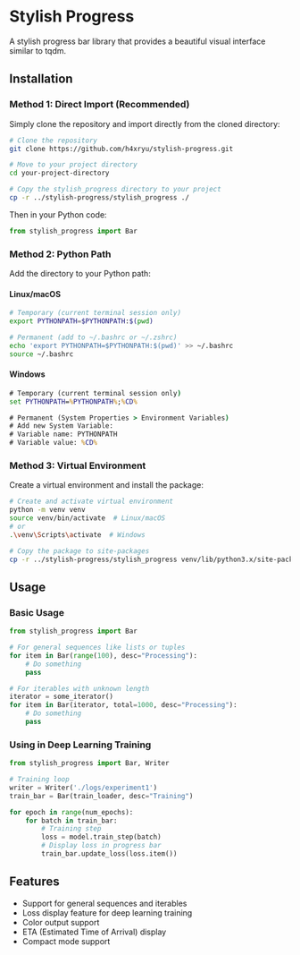 # Stylish Progress

A stylish progress bar library that provides a beautiful visual interface similar to tqdm.

## Installation

### Method 1: Direct Import (Recommended)
Simply clone the repository and import directly from the cloned directory:

```bash
# Clone the repository
git clone https://github.com/h4xryu/stylish-progress.git

# Move to your project directory
cd your-project-directory

# Copy the stylish_progress directory to your project
cp -r ../stylish-progress/stylish_progress ./
```

Then in your Python code:
```python
from stylish_progress import Bar
```

### Method 2: Python Path
Add the directory to your Python path:

#### Linux/macOS
```bash
# Temporary (current terminal session only)
export PYTHONPATH=$PYTHONPATH:$(pwd)

# Permanent (add to ~/.bashrc or ~/.zshrc)
echo 'export PYTHONPATH=$PYTHONPATH:$(pwd)' >> ~/.bashrc
source ~/.bashrc
```

#### Windows
```cmd
# Temporary (current terminal session only)
set PYTHONPATH=%PYTHONPATH%;%CD%

# Permanent (System Properties > Environment Variables)
# Add new System Variable:
# Variable name: PYTHONPATH
# Variable value: %CD%
```

### Method 3: Virtual Environment
Create a virtual environment and install the package:

```bash
# Create and activate virtual environment
python -m venv venv
source venv/bin/activate  # Linux/macOS
# or
.\venv\Scripts\activate  # Windows

# Copy the package to site-packages
cp -r ../stylish-progress/stylish_progress venv/lib/python3.x/site-packages/
```

## Usage

### Basic Usage

```python
from stylish_progress import Bar

# For general sequences like lists or tuples
for item in Bar(range(100), desc="Processing"):
    # Do something
    pass

# For iterables with unknown length
iterator = some_iterator()
for item in Bar(iterator, total=1000, desc="Processing"):
    # Do something
    pass
```

### Using in Deep Learning Training

```python
from stylish_progress import Bar, Writer

# Training loop
writer = Writer('./logs/experiment1')
train_bar = Bar(train_loader, desc="Training")

for epoch in range(num_epochs):
    for batch in train_bar:
        # Training step
        loss = model.train_step(batch)
        # Display loss in progress bar
        train_bar.update_loss(loss.item())
```

## Features

- Support for general sequences and iterables
- Loss display feature for deep learning training
- Color output support
- ETA (Estimated Time of Arrival) display
- Compact mode support
